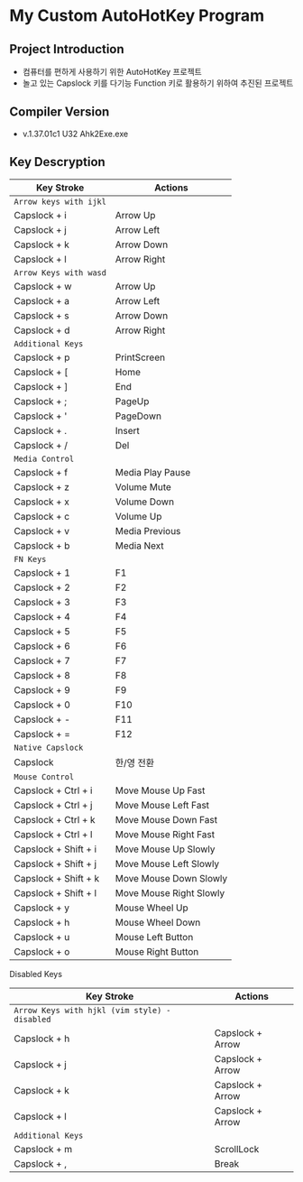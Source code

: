 # My Custom AutoHotKey Program

## Project Introduction

- 컴퓨터를 편하게 사용하기 위한 AutoHotKey 프로젝트
- 놀고 있는 Capslock 키를 다기능 Function 키로 활용하기 위하여 추진된 프로젝트

## Compiler Version

- v.1.37.01c1 U32 Ahk2Exe.exe

## Key Descryption

| Key Stroke | Actions |
| -------------------- | ----------------------- |
| `Arrow keys with ijkl`| |
| Capslock + i | Arrow Up                |
| Capslock + j | Arrow Left              |
| Capslock + k | Arrow Down              |
| Capslock + l | Arrow Right             |
| `Arrow Keys with wasd` | |
| Capslock + w | Arrow Up                |
| Capslock + a | Arrow Left              |
| Capslock + s | Arrow Down              |
| Capslock + d | Arrow Right             |
| `Additional Keys` | |
| Capslock + p | PrintScreen             |
| Capslock + [ | Home                    |
| Capslock + ] | End                     |
| Capslock + ; | PageUp                  |
| Capslock + ' | PageDown                |
| Capslock + . | Insert                  |
| Capslock + / | Del                     |
| `Media Control` | |
| Capslock + f | Media Play Pause        |
| Capslock + z | Volume Mute             |
| Capslock + x | Volume Down             |
| Capslock + c | Volume Up               |
| Capslock + v | Media Previous          |
| Capslock + b | Media Next              |
| `FN Keys` | |
| Capslock + 1 | F1                      |
| Capslock + 2 | F2                      |
| Capslock + 3 | F3                      |
| Capslock + 4 | F4                      |
| Capslock + 5 | F5                      |
| Capslock + 6 | F6                      |
| Capslock + 7 | F7                      |
| Capslock + 8 | F8                      |
| Capslock + 9 | F9                      |
| Capslock + 0 | F10                     |
| Capslock + - | F11                     |
| Capslock + = | F12                     |
| `Native Capslock` | |
| Capslock | 한/영 전환              |
| `Mouse Control` | |
| Capslock + Ctrl + i   | Move Mouse Up Fast      |
| Capslock + Ctrl + j   | Move Mouse Left Fast    |
| Capslock + Ctrl + k   | Move Mouse Down Fast    |
| Capslock + Ctrl + l   | Move Mouse Right Fast   |
| Capslock + Shift + i | Move Mouse Up Slowly    |
| Capslock + Shift + j | Move Mouse Left Slowly  |
| Capslock + Shift + k | Move Mouse Down Slowly  |
| Capslock + Shift + l | Move Mouse Right Slowly  |
| Capslock + y | Mouse Wheel Up |
| Capslock + h | Mouse Wheel Down |
| Capslock + u | Mouse Left Button |
| Capslock + o | Mouse Right Button |

Disabled Keys

| Key Stroke | Actions |
|-|-|
| `Arrow Keys with hjkl (vim style) - disabled` | |
| Capslock + h | Capslock + Arrow |
| Capslock + j | Capslock + Arrow |
| Capslock + k | Capslock + Arrow |
| Capslock + l | Capslock + Arrow |
| `Additional Keys` | |
| Capslock + m | ScrollLock       |
| Capslock + , | Break            |

